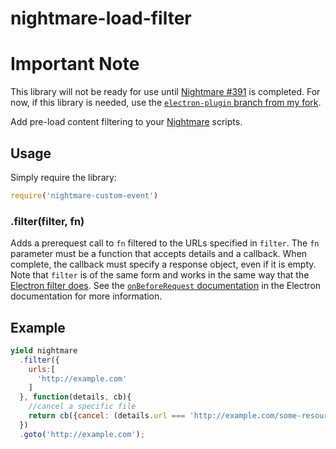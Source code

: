nightmare-load-filter
======================

# Important Note
This library will not be ready for use until [Nightmare #391](https://github.com/segmentio/nightmare/issues/391) is completed.  For now, if this library is needed, use the [`electron-plugin` branch from my fork](https://github.com/rosshinkley/nightmare/tree/electron-plugin).

Add pre-load content filtering to your [Nightmare](http://github.com/segmentio/nightmare) scripts.

## Usage
Simply require the library: 

```js
require('nightmare-custom-event')
```

### .filter(filter, fn)
Adds a prerequest call to `fn` filtered to the URLs specified in `filter`.  The `fn` parameter must be a function that accepts details and a callback.  When complete, the callback must specify a response object, even if it is empty.  Note that `filter` is of the same form and works in the same way that the [Electron filter does](https://github.com/atom/electron/blob/master/docs/api/session.md#seswebrequest).  See the [`onBeforeRequest` documentation](https://github.com/atom/electron/blob/master/docs/api/session.md#seswebrequestonbeforerequestfilter-listener) in the Electron documentation for more information.

## Example

```js
yield nightmare
  .filter({
    urls:[
      'http://example.com'
    ]
  }, function(details, cb){
    //cancel a specific file
    return cb({cancel: (details.url === 'http://example.com/some-resource.js')});
  })
  .goto('http://example.com');
```
